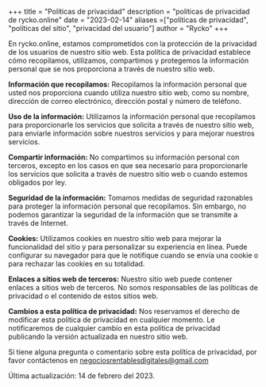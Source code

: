 +++
title = "Políticas de privacidad"
description = "políticas de privacidad de rycko.online"
date = "2023-02-14"
aliases =["políticas de privacidad", "políticas del sitio", "privacidad del usuario"]
author = "Rycko"
+++

En rycko.online, estamos comprometidos con la protección de la privacidad de los usuarios de nuestro sitio web. Esta política de privacidad establece cómo recopilamos, utilizamos, compartimos y protegemos la información personal que se nos proporciona a través de nuestro sitio web.

**Información que recopilamos:**
Recopilamos la información personal que usted nos proporciona cuando utiliza nuestro sitio web, como su nombre, dirección de correo electrónico, dirección postal y número de teléfono.

**Uso de la información:**
Utilizamos la información personal que recopilamos para proporcionarle los servicios que solicita a través de nuestro sitio web, para enviarle información sobre nuestros servicios y para mejorar nuestros servicios.

**Compartir información:**
No compartimos su información personal con terceros, excepto en los casos en que sea necesario para proporcionarle los servicios que solicita a través de nuestro sitio web o cuando estemos obligados por ley.

**Seguridad de la información:**
Tomamos medidas de seguridad razonables para proteger la información personal que recopilamos. Sin embargo, no podemos garantizar la seguridad de la información que se transmite a través de Internet.

**Cookies:**
Utilizamos cookies en nuestro sitio web para mejorar la funcionalidad del sitio y para personalizar su experiencia en línea. Puede configurar su navegador para que le notifique cuando se envía una cookie o para rechazar las cookies en su totalidad.

**Enlaces a sitios web de terceros:**
Nuestro sitio web puede contener enlaces a sitios web de terceros. No somos responsables de las políticas de privacidad o el contenido de estos sitios web.

**Cambios a esta política de privacidad:**
Nos reservamos el derecho de modificar esta política de privacidad en cualquier momento. Le notificaremos de cualquier cambio en esta política de privacidad publicando la versión actualizada en nuestro sitio web.

Si tiene alguna pregunta o comentario sobre esta política de privacidad, por favor contáctenos en negociosrentablesdigitales@gmail.com

Última actualización: 14 de febrero del 2023.


